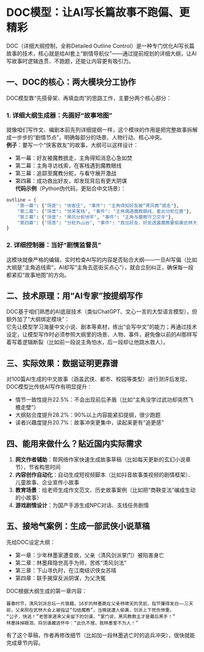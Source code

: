 # DOC模型：让AI写长篇故事不跑偏、更精彩
DOC（详细大纲控制，全称Detailed Outline Control）是一种专门优化AI写长篇故事的技术，核心就是给AI套上“剧情导航仪”——通过提前规划的详细大纲，让AI写故事时逻辑连贯、不跑题，还能让内容更有吸引力。


## 一、DOC的核心：两大模块分工协作
DOC模型靠“先搭骨架、再填血肉”的思路工作，主要分两个核心部分：

### 1. 详细大纲生成器：先画好“故事地图”
就像咱们写作文、编剧本前先列详细提纲一样，这个模块的作用是把完整故事拆解成一步步的“剧情节点”，明确每部分的场景、人物行动、核心冲突。  
**例子**：要写一个“侠客救友”的故事，大纲可以这样设计：
- 第一幕：好友被魔教掳走，主角得知消息心急如焚
- 第二幕：主角寻访线索，在客栈遇到魔教眼线
- 第三幕：追踪至魔教分舵，与看守展开激战
- 第四幕：成功救出好友，却发现背后有更大阴谋  
**代码示例**（Python伪代码，更贴合中文场景）：
```python
outline = {
    "第一幕": {"场景": "侠客庄", "事件": "主角得知好友被“黑风教”掳走"},
    "第二幕": {"场景": "悦来客栈", "事件": "主角偶遇魔教眼线，套出分舵位置"},
    "第三幕": {"场景": "黑风分舵地牢", "事件": "主角与魔教守卫交手"},
    "第四幕": {"场景": "分舵外山谷", "事件": "救出好友，好友透露魔教要偷袭武林大会"}
}
```

### 2. 详细控制器：当好“剧情监督员”
这模块就像严格的编辑，实时检查AI写的内容是否贴合大纲——一旦AI写偏（比如大纲是“主角追线索”，AI却写“主角去逛街买点心”），就会立刻纠正，确保每一段都紧扣“故事地图”的方向。


## 二、技术原理：用“AI专家”按提纲写作
DOC基于咱们熟悉的AI底层技术（类似ChatGPT、文心一言的大型语言模型），但额外加了“大纲绑定模块”：  
它先让模型学习海量中文小说、剧本等素材，练出“会写中文”的能力；再通过技术设定，让模型写作时必须参照大纲里的场景、人物、事件，避免像以前的AI那样写着写着逻辑断裂（比如前一段说主角怕水，后一段却让他跳水救人）。


## 三、实际效果：数据证明更靠谱
对100篇AI生成的中文故事（涵盖武侠、都市、校园等类型）进行测评后发现，DOC模型比传统AI写作有明显提升：
- 情节一致性提升22.5%：不会出现前后矛盾（比如“主角没学过武功却突然飞檐走壁”）
- 大纲贴合度提升28.2%：90%以上内容能紧扣提纲，很少跑题
- 读者兴趣度提升20.7%：故事冲突更集中，读起来更有“追更感”


## 四、能用来做什么？贴近国内实际需求
1.  **网文作者辅助**：帮网络作家快速生成故事草稿（比如每天更新的玄幻小说章节），节省构思时间
2.  **内容创作自动化**：自动生成短视频脚本（比如抖音故事类视频的剧情框架）、儿童故事、企业宣传小故事
3.  **教育场景**：给老师生成作文范文、历史故事案例（比如把“商鞅变法”编成生动的小故事）
4.  **游戏剧情设计**：为国产手游生成NPC对话、支线任务剧情


## 五、接地气案例：生成一部武侠小说草稿
先给DOC设定大纲：
- 第一章：少年林墨家遭变故，父亲（清风剑派掌门）被陷害身亡
- 第二章：林墨拜隐世高手为师，苦练“清风剑法”
- 第三章：下山寻仇时，在江南结识侠女苏晴
- 第四章：联手揭穿反派阴谋，为父洗冤

DOC根据大纲生成的第一章内容：
```
暮春时节，清风剑派总坛一片狼藉。16岁的林墨跪在父亲林啸天的灵前，指节攥得发白——三天前，父亲刚在武林大会上被指证“勾结魔教”，当晚就遭人偷袭，剑派上下死伤惨重。
“公子，快逃！”老管家递来父亲留下的剑谱，“掌门说，黑风教教主才是幕后黑手！”
林墨抹掉眼泪，将剑谱藏进怀中：“此仇不报，我林墨誓不为人！”
```
有了这个草稿，作者再修改细节（比如加一段林墨逃亡时的追兵冲突），很快就能完成章节内容。